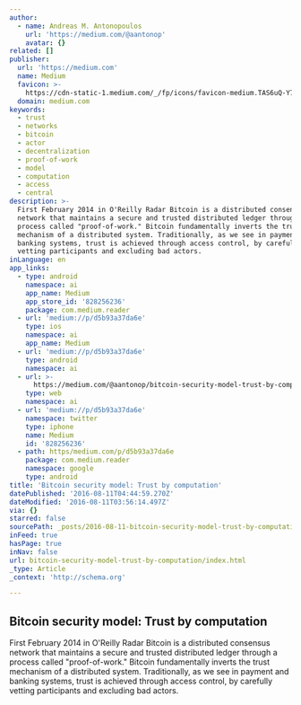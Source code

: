 ```yaml
---
author:
  - name: Andreas M. Antonopoulos
    url: 'https://medium.com/@aantonop'
    avatar: {}
related: []
publisher:
  url: 'https://medium.com'
  name: Medium
  favicon: >-
    https://cdn-static-1.medium.com/_/fp/icons/favicon-medium.TAS6uQ-Y7kcKgi0xjcYHXw.ico
  domain: medium.com
keywords:
  - trust
  - networks
  - bitcoin
  - actor
  - decentralization
  - proof-of-work
  - model
  - computation
  - access
  - central
description: >-
  First February 2014 in O'Reilly Radar Bitcoin is a distributed consensus
  network that maintains a secure and trusted distributed ledger through a
  process called "proof-of-work." Bitcoin fundamentally inverts the trust
  mechanism of a distributed system. Traditionally, as we see in payment and
  banking systems, trust is achieved through access control, by carefully
  vetting participants and excluding bad actors.
inLanguage: en
app_links:
  - type: android
    namespace: ai
    app_name: Medium
    app_store_id: '828256236'
    package: com.medium.reader
  - url: 'medium://p/d5b93a37da6e'
    type: ios
    namespace: ai
    app_name: Medium
  - url: 'medium://p/d5b93a37da6e'
    type: android
    namespace: ai
  - url: >-
      https://medium.com/@aantonop/bitcoin-security-model-trust-by-computation-d5b93a37da6e
    type: web
    namespace: ai
  - url: 'medium://p/d5b93a37da6e'
    namespace: twitter
    type: iphone
    name: Medium
    id: '828256236'
  - path: https/medium.com/p/d5b93a37da6e
    package: com.medium.reader
    namespace: google
    type: android
title: 'Bitcoin security model: Trust by computation'
datePublished: '2016-08-11T04:44:59.270Z'
dateModified: '2016-08-11T03:56:14.497Z'
via: {}
starred: false
sourcePath: _posts/2016-08-11-bitcoin-security-model-trust-by-computation.md
inFeed: true
hasPage: true
inNav: false
url: bitcoin-security-model-trust-by-computation/index.html
_type: Article
_context: 'http://schema.org'

---
```

<article style=""><h1>Bitcoin security model: Trust by computation</h1><p>First February 2014 in O'Reilly Radar Bitcoin is a distributed consensus network that maintains a secure and trusted distributed ledger through a process called "proof-of-work." Bitcoin fundamentally inverts the trust mechanism of a distributed system. Traditionally, as we see in payment and banking systems, trust is achieved through access control, by carefully vetting participants and excluding bad actors.</p></article>